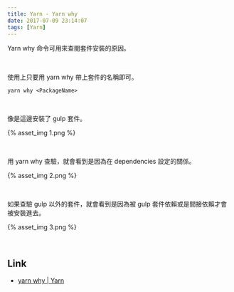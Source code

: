 ```yaml
---
title: Yarn - Yarn why
date: 2017-07-09 23:14:07
tags: [Yarn]
---
```


Yarn why 命令可用來查閱套件安裝的原因。  

<!-- More -->

<br/>


使用上只要用 yarn why 帶上套件的名稱即可。  

    yarn why <PackageName>

<br/>


像是這邊安裝了 gulp 套件。  

{% asset_img 1.png %}

<br/>


用 yarn why 查驗，就會看到是因為在 dependencies 設定的關係。  

{% asset_img 2.png %}

<br/>


如果查驗 gulp 以外的套件，就會看到是因為被 gulp 套件依賴或是間接依賴才會被安裝進去。  


{% asset_img 3.png %}

<br/>


Link
----
* [yarn why | Yarn](https://yarnpkg.com/en/docs/cli/why)
